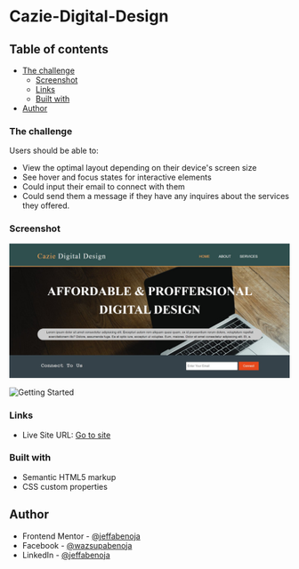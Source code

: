 # Cazie-Digital-Design

## Table of contents

- [The challenge](#the-challenge)
  - [Screenshot](#screenshot)
  - [Links](#links)
  - [Built with](#built-with) 
- [Author](#author)


### The challenge

Users should be able to:

- View the optimal layout depending on their device's screen size
- See hover and focus states for interactive elements
- Could input their email to connect with them
- Could send them a message if they have any inquires about the services they offered.

### Screenshot

![](./IMG/Screenshot.jpg)

![Getting Started](./Screenshot.jpg)

### Links

- Live Site URL: [Go to site](https://jeffabenoja.github.io/Cazie-Digital-Design/)

### Built with

- Semantic HTML5 markup
- CSS custom properties

## Author

- Frontend Mentor - [@jeffabenoja](https://www.frontendmentor.io/profile/jeffabenoja)
- Facebook - [@wazsupabenoja](https://www.facebook.com/wazsupabenoja)
- LinkedIn - [@jeffabenoja](https://www.linkedin.com/in/jeffabenoja/)
